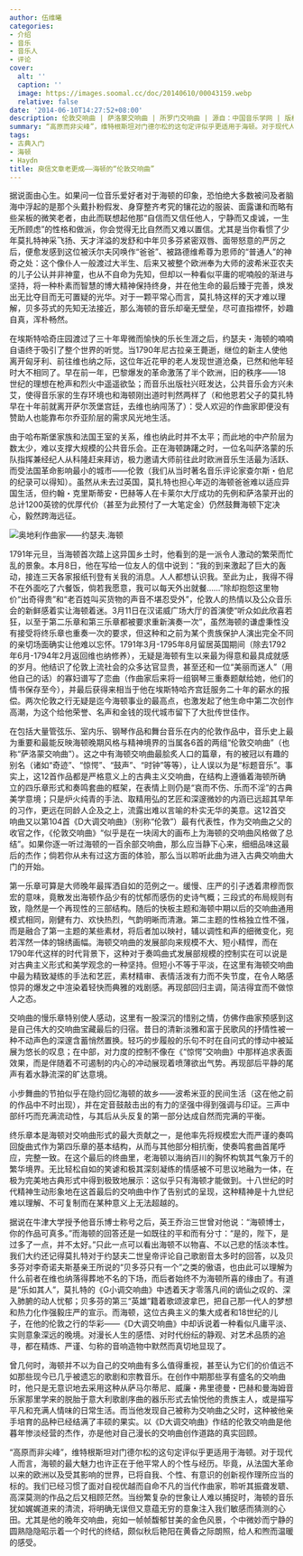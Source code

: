 ```yaml
---
author: 伍维曦
categories:
- 介绍
- 音乐
- 音乐人
- 评论
cover:
  alt: ''
  caption: ''
  image: https://images.soomal.cc/doc/20140610/00043159.webp
  relative: false
date: '2014-06-10T14:27:52+08:00'
description: 伦敦交响曲 | 萨洛蒙交响曲 | 所罗门交响曲 | 源自：中国音乐学网 | 版权：转载 |  平均/总评分：10.00/10
summary: “高原而非尖峰”，维特根斯坦对门德尔松的这句定评似乎更适用于海顿。对于现代人而言，海顿的最大魅力也许正在于他平常人的个性与经历。毕竟，从法国大革命以来的欧洲以及受其影响的世界，已将自我、个性、有意识的创新视作理所应当的标的。我们已经习惯了面对自视优越而自命不凡的当代作曲家……
tags:
- 古典入门
- 海顿
- Haydn
title: 庾信文章老更成――海顿的“伦敦交响曲”
---
```


据说面由心生。如果问一位音乐爱好者对于海顿的印象，恐怕绝大多数被问及者脑海中浮起的是那个头戴扑粉假发、身穿整齐考究的镶花边的服装、面露谦和而略有些呆板的微笑老者，由此而联想起他那“自信而又信任他人，宁静而又虔诚，一生无所顾虑”的性格和做派，你会觉得无比自然而又难以置信。尤其是当你看惯了少年莫扎特神采飞扬、天才洋溢的发舒和中年贝多芬紧密双唇、面带怒意的严厉之后，便愈发感到这位被沃尔夫冈唤作“爸爸”、被路德维希尊为恩师的“普通人”的神奇之处：这个像仆人一般渡过大半生、后来又被整个欧洲奉为大师的波希米亚农夫的儿子公认并非神童，也从不自命为先知，但却以一种看似平庸的呢喃般的渐进与坚持，将一种朴素而智慧的博大精神保持终身，并在他生命的最后臻于完善，焕发出无比夺目而无可置疑的光华。对于一颗平常心而言，莫扎特这样的天才难以理解，贝多芬式的先知无法接近，那么海顿的音乐却毫无壁垒，尽可直指襟怀，妙趣自真，浑朴畅然。

在埃斯特哈奇庄园渡过了三十年卑微而愉快的乐长生涯之后，约瑟夫・海顿的喃喃自语终于吸引了整个世界的听觉。当1790年尼古拉亲王薨逝，继位的新主人使他离开匈牙利、前往维也纳之际，这位年近花甲的老人发现世道沧桑，已然和他年轻时大不相同了。早在前一年，巴黎爆发的革命激荡了半个欧洲，旧的秩序――18世纪的理想在枪声和烈火中遥遥欲坠；而音乐出版社兴旺发达，公共音乐会方兴未艾，使得音乐家的生存环境也和海顿刚出道时判然两样了（和他恩若父子的莫扎特早在十年前就离开萨尔茨堡宫廷，去维也纳闯荡了）：受人欢迎的作曲家即便没有赞助人也能靠布尔乔亚阶层的需求风光地生活。

由于哈布斯堡家族和法国王室的关系，维也纳此时并不太平；而此地的中产阶层为数太少，难以支撑大规模的公共音乐会。正在海顿踌躇之时，一位名叫萨洛蒙的乐队指挥兼经纪人从科隆赶来拜访，极力邀请大师前往此时欧洲音乐生活最为活跃、而受法国革命影响最小的城市――伦敦（我们从当时著名音乐评论家查尔斯・伯尼的纪录可以得知）。虽然从未去过英国，莫扎特也担心年迈的海顿爸爸难以适应异国生活，但约翰・克里斯蒂安・巴赫等人在卡莱尔大厅成功的先例和萨洛蒙开出的总计1200英镑的优厚代价（甚至为此预付了一大笔定金）仍然鼓舞海顿下定决心，毅然跨海远征。

![奥地利作曲家――约瑟夫.海顿](https://images.soomal.cc/doc/20091228/00003472.webp)





1791年元旦，当海顿首次踏上这异国乡土时，他看到的是一派令人激动的繁荣而忙乱的景象。本月8日，他在写给一位友人的信中说到：“我的到来激起了巨大的轰动，接连三天各家报纸刊登有关我的消息。人人都想认识我。至此为止，我得不得不在外面吃了六餐饭，倘若我愿意，我可以每天外出就餐……”除却抱怨这里物价“出奇得贵”和“老百姓叫买货物的声音不堪忍受外”，伦敦人的热情以及公众音乐会的新鲜感着实让海顿着迷。3月11日在汉诺威广场大厅的首演使“听众如此欣喜若狂，以至于第二乐章和第三乐章都被要求重新演奏一次”，虽然海顿的谦虚秉性没有接受将终乐章也重奏一次的要求，但这种和之前为某个贵族保护人演出完全不同的亲切场面确实让他难以忘怀。1791年3月-1795年8月留居英国期间（除去1792年6月-1794年2月返回维也纳修养），无疑是海顿有生以来最为得意和最具成就感的岁月。他结识了伦敦上流社会的众多达官显贵，甚至还和一位“美丽而迷人”（用他自己的话）的寡妇谱写了恋曲（作曲家后来将一组钢琴三重奏题献给她，他们的情书保存至今），并最后获得来相当于他在埃斯特哈齐宫廷服务二十年的薪水的报偿。两次伦敦之行无疑是迄今海顿事业的最高点，也激发起了他生命中第二次创作高潮，为这个给他荣誉、名声和金钱的现代城市留下了大批传世佳作。

在包括大量管弦乐、室内乐、钢琴作品和舞台音乐在内的伦敦作品中，音乐史上最为重要和最能反映海顿晚期风格与精神境界的当属各6首的两组“伦敦交响曲”（也称“萨洛蒙交响曲”）。这之中有海顿交响曲最脍炙人口的篇章，有的被冠以有趣的别名（诸如“奇迹”、“惊愕”、“鼓声”、“时钟”等等），让人误以为是“标题音乐”。事实上，这12首作品都是严格意义上的古典主义交响曲，在结构上遵循着海顿所确立的四乐章形式和奏鸣套曲的框架，在表情上则仍是“哀而不伤、乐而不淫”的古典美学意境；只是炉火纯青的手法、取精用弘的艺匠和深邃微妙的内涵已远超其早年的习作，更远在同龄人企及之上，流露出难以言喻的朴实无华的美意。这12首交响曲又以第104首《D大调交响曲》（别称“伦敦”）最有代表性，作为交响曲之父的收官之作，《伦敦交响曲》“似乎是在一块阔大的画布上为海顿的交响曲风格做了总结”。如果你逐一听过海顿的一百余部交响曲，那么应当静下心来，细细品味这最后的杰作；倘若你从未有过这方面的体验，那么当以聆听此曲为进入古典交响曲大门的开始。

第一乐章可算是大师晚年最挥洒自如的范例之一。缓慢、庄严的引子透着肃穆而恢宏的意味，竟散发出海顿作品少有的忧郁而感伤的史诗气概；三段式的布局规则有致，隐然是一个再现性的三部结构。随后的快板主题和海顿中期以后的交响曲通用模式相同，刚健有力、欢快热烈，气韵明晰而清澈。第二主题的性格独立性不强，而是融合了第一主题的某些素材，将后者加以映衬，辅以调性和声的细微变化，宛若浑然一体的锦绣画幅。海顿交响曲的发展部向来规模不大、短小精悍，而在1790年代这样的时代背景下，这种对于奏鸣曲式发展部规模的控制实在可以说是对古典主义形式和美学观念的一种坚持。但短小不等于平淡，在这里有海顿交响曲中最为精致凝练的手法和艺匠，素材精审、表情活泼有力而不失节度，在令人略感惊异的爆发之中渲染着轻快而典雅的戏剧感。再现部回归主调，简洁得宜而不做惊人之态。

交响曲的慢乐章特别使人感动，这里有一股深沉的惜别之情，仿佛作曲家预感到这是自己伟大的交响曲宝藏最后的归宿。昔日的清新淡雅和富于民歌风的抒情性被一种不动声色的深邃含蓄悄然置换。轻巧的步履般的乐句不时在自问式的悸动中被延展为悠长的叹息；在中部，对力度的控制不像在《“惊愕”交响曲》中那样追求表面效果，而是伴随着不可遏制的内心的冲动展现着喷薄欲出气势。再现部后平静的尾声有着水静流深的旷达意境。

小步舞曲的节拍似乎在隐约回忆海顿的故乡――波希米亚的民间生活（这在他之前的作品中不时出现），并在定音鼓敲击出的有力的坚强中得到强调与印证。三声中部纤巧而充满流动性，与其后从头反复的第一部分达成自然而完满的平衡。

终乐章本是海顿对交响曲形式的最大贡献之一，是他率先将规模宏大而严谨的奏鸣回旋曲式作为第四乐章的基本结构，从而与其他部分相抗衡，使奏鸣套曲首尾呼应，完整一致。在这个最后的终曲里，老海顿以海纳百川的胸怀构筑其气象万千的繁华境界。无比轻松自如的笑谑和极其深刻凝练的情感被不可思议地融为一体，在极为完美地古典形式中得到极致地展示：这似乎只有海顿才能做到。十八世纪的时代精神生动形象地在这首最后的交响曲中作了告别式的呈现，这种精神是十九世纪难以理解、不可复制而在某种意义上无法超越的。

据说在牛津大学授予他音乐博士称号之后，英王乔治三世曾对他说：“海顿博士，你的作品可真多。”而海顿的回答还是一如既往的平和而有分寸：“是的，陛下，是过多了一点，并不太好。”只此一点可以看出海顿不以物喜、不以己悲的恬淡本性。我们大约还记得莫扎特对于约瑟夫二世皇帝评论自己歌剧音太多时的回答，以及贝多芬对李奇诺夫斯基亲王所说的“贝多芬只有一个”之类的傲语，也由此可以理解为什么前者在维也纳落得葬地不名的下场，而后者始终不为海顿所喜的缘由了。有道是“乐如其人”，莫扎特的《G小调交响曲》中透着天才零落凡间的谪仙之叹的、深入肺腑的动人忧郁；贝多芬的第三“英雄”籍着歌颂波拿巴，把自己那一代人的梦想和热力化作强毅庄严的宣示。而海顿，这位古典主义的集大成者和18世纪的儿子，在他的伦敦之行的华彩――《D大调交响曲》中却诉说着一种看似凡庸平淡、实则意象深远的晚境。对漫长人生的感悟、对时代纷纭的静观、对艺术品质的追寻，都在精炼、严谨、匀称的音响造物中默然而真切地显现了。

曾几何时，海顿并不以为自己的交响曲有多么值得重视，甚至认为它们的价值远不如那些现今已几乎被遗忘的歌剧和宗教音乐。在创作中期那些享有盛名的交响曲时，他只是无意识地去采用这种从萨马尔蒂尼、威廉・弗里德曼・巴赫和曼海姆音乐家那里学来的脱胎于意大利歌剧序曲的器乐形式去愉悦他的贵族主人，或是描写平凡和充满人情味的日常生活。而当他发现自己被称为交响曲之父时，这种被他亲手培育的品种已经结满了丰硕的果实。以《D大调交响曲》作结的伦敦交响曲是他暮年惨淡经营的杰作，亦是他对自己漫长的交响曲创作道路的真实回顾。

“高原而非尖峰”，维特根斯坦对门德尔松的这句定评似乎更适用于海顿。对于现代人而言，海顿的最大魅力也许正在于他平常人的个性与经历。毕竟，从法国大革命以来的欧洲以及受其影响的世界，已将自我、个性、有意识的创新视作理所应当的标的。我们已经习惯了面对自视优越而自命不凡的当代作曲家，聆听其振聋发聩、高深莫测的作品之后又相顾茫然。当纷繁复杂的世象让人难以捕捉时，海顿的音乐犹如娓娓道来的清流，将明确无误但又意蕴无穷的意象注入我们敏感而猜测的心田。尤其是他的晚年交响曲，宛如一帧帧馥郁甘美的金色风景，个中微妙而宁静的圆熟隐隐昭示着一个时代的终结，颇似秋后艳阳在黄昏之际朗照，给人和煦而温暖的感受。